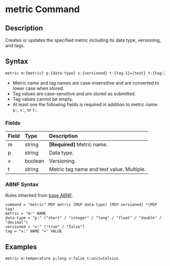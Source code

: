 # metric Command

## Description

Creates or updates the specified metric including its data type, versioning, and tags.

## Syntax

```css
metric m:{metric} p:{data-type} v:{versioned} t:{tag-1}={text} t:{tag-2}={text}
```

* Metric name and tag names are case-insensitive and are converted to lower case when stored. 
* Tag values are case-sensitive and are stored as submitted.
* Tag values cannot be empty.
* At least one the following fields is required in addition to metric name: `p:`, `v:`, or `t:`.

### Fields

| **Field** | **Type** | **Description** |
|:---|:---|:---|
| m         | string           | **[Required]** Metric name. |
| p         | string           | Data type. |
| v         | boolean          | Versioning. |
| t         | string           | Metric tag name and text value. Multiple. |

### ABNF Syntax

Rules inherited from [base ABNF](base-abnf.md).

```properties
command = "metric" MSP metric [MSP data-type] [MSP versioned] *(MSP tag)
metric = "m:" NAME
data-type = "p:" ("short" / "integer" / "long" / "float" / "double" / "decimal")
versioned = "v:" ("true" / "false")
tag = "v:" NAME "=" VALUE
```

## Examples

```ls
metric m:temperature p:long v:false t:unit=Celsius
```
